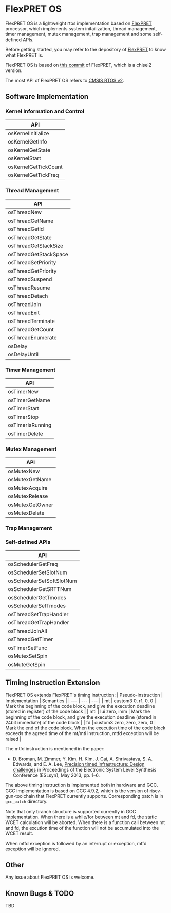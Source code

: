 FlexPRET OS
================================================================================
FlexPRET OS is a lightweight rtos implementation based on [FlexPRET](https://github.com/pretis/flexpret) processor, which implements system initailization, thread management, timer management, mutex management, trap management and some self-defined APIs.

Before getting started, you may refer to the depository of [FlexPRET](https://github.com/pretis/flexpret) to know what FlexPRET is.

FlexPRET OS is based on [this commit](https://github.com/pretis/flexpret/commit/446635af19f2ba54444da54afa49cba1a1c6d28d) of FlexPRET, which is a chisel2 version.

The most API of FlexPRET OS refers to [CMSIS RTOS v2](https://www.keil.com/pack/doc/cmsis/RTOS2/html/index.html).


Software Implementation
--------------------------------------------------------------------------------
### Kernel Information and Control
| API |
| --  |
| osKernelInitialize |
| osKernelGetInfo |
| osKernelGetState |
| osKernelStart |
| osKernelGetTickCount |
| osKernelGetTickFreq |

### Thread Management
| API |
| --  |
|osThreadNew|
|osThreadGetName|
|osThreadGetId|
|osThreadGetState|
|osThreadGetStackSize|
|osThreadGetStackSpace|
|osThreadSetPriority|
|osThreadGetPriority|
|osThreadSuspend|
|osThreadResume|
|osThreadDetach|
|osThreadJoin|
|osThreadExit|
|osThreadTerminate|
|osThreadGetCount|
|osThreadEnumerate|
|osDelay|
|osDelayUntil|

### Timer Management
| API |
| --  |
|osTimerNew|
|osTimerGetName|
|osTimerStart|
|osTimerStop|
|osTimerIsRunning|
|osTimerDelete|

### Mutex Management
| API |
| --  |
|osMutexNew|
|osMutexGetName|
|osMutexAcquire|
|osMutexRelease|
|osMutexGetOwner|
|osMutexDelete|
### Trap Management

### Self-defined APIs
| API |
| --  |
|osSchedulerGetFreq|
|osSchedulerSetSlotNum|
|osSchedulerSetSoftSlotNum|
|osSchedulerGetSRTTNum|
|osSchedulerGetTmodes|
|osSchedulerSetTmodes|
|osThreadSetTrapHandler|
|osThreadGetTrapHandler|
|osThreadJoinAll|
|osThreadGetTimer|
|osTimerSetFunc|
|osMutexSetSpin|
|osMuteGetSpin|


Timing Instruction Extension
--------------------------------------------------------------------------------
FlexPRET OS extends FlexPRET's timing instruction:
| Pseudo-instruction	| Implementation	| Semantics |
| ---	| --- | --- |
| mt |	custom3 0, r1, 0, 0 | Mark the beginning of the code block, and give the execution deadline (stored in register) of the code block |
| mti |	lui zero, imm	| Mark the beginning of the code block, and give the execution deadline (stored in 24bit immediate) of the code block |
| fd	| custom3 zero, zero, zero, 0	| Mark the end of the code block. When the execution time of the code block exceeds the agreed time of the mt/mti instruction, mtfd exception will be raised |

The mtfd instruction is mentioned in the paper:
- D. Broman, M. Zimmer, Y. Kim, H. Kim, J. Cai, A. Shrivastava, S. A. Edwards, and E. A. Lee, [Precision timed infrastructure: Design challenges](http://ieeexplore.ieee.org/abstract/document/6573221/) in Proceedings of the Electronic System Level Synthesis Conference (ESLsyn), May 2013, pp. 1–6.

The above timing instruction is implemented both in hardware and GCC. GCC implementation is based on GCC 4.9.2, which is the version of riscv-gun-toolchain that FlexPRET currently supports. Corresponding patch is in `gcc_patch` directory.

Note that only branch structure is supported currently in GCC implementation. When there is a while/for between mt and fd, the static WCET calculation will be aborted.  When there is a function call between mt and fd, the excution time of the function will not be accumulated into the WCET result.

When mtfd exception is followed by an interrupt or exception, mtfd exception will be ignored.

Other
--------------------------------------------------------------------------------

Any issue about FlexPRET OS is welcome.

Known Bugs & TODO
--------------------------------------------------------------------------------
TBD
